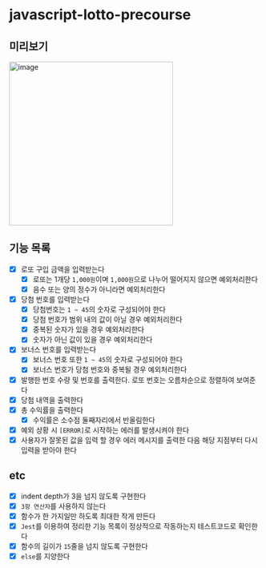 # javascript-lotto-precourse

## 미리보기

<img width="327" alt="image" src="https://github.com/user-attachments/assets/53f9b8cf-80cb-4ef1-accd-35dac1a205c0">

## 기능 목록

- [x] 로또 구입 금액을 입력받는다
  - [x] 로또는 1개당 `1,000원`이며 `1,000원`으로 나누어 떨어지지 않으면 예외처리한다
  - [x] 음수 또는 양의 정수가 아니라면 예외처리한다
- [x] 당첨 번호를 입력받는다
  - [x] 당첨번호는 `1 ~ 45`의 숫자로 구성되어야 한다
  - [x] 당첨 번호가 범위 내의 값이 아닐 경우 예외처리한다
  - [x] 중복된 숫자가 있을 경우 예외처리한다
  - [x] 숫자가 아닌 값이 있을 경우 예외처리한다
- [x] 보너스 번호를 입력받는다
  - [x] 보너스 번호 또한 `1 ~ 45`의 숫자로 구성되어야 한다
  - [x] 보너스 번호가 당첨 번호와 중복될 경우 예외처리한다
- [x] 발행한 번호 수량 및 번호를 출력한다. 로또 번호는 오름차순으로 정렬하여 보여준다
- [x] 당첨 내역을 출력한다
- [x] 총 수익률을 출력한다
  - [x] 수익률은 소수점 둘째자리에서 반올림한다
- [x] 예외 상황 시 `[ERROR]`로 시작하는 에러를 발생시켜야 한다
- [x] 사용자가 잘못된 값을 입력 할 경우 에러 메시지를 출력한 다음 해당 지점부터 다시 입력을 받아야 한다

## etc

- [x] indent depth가 3을 넘지 않도록 구현한다
- [x] `3항 연산자`를 사용하지 않는다
- [x] 함수가 한 가지일만 하도록 최대한 작게 만든다
- [x] `Jest`를 이용하여 정리한 기능 목록이 정상적으로 작동하는지 테스트코드로 확인한다
- [x] 함수의 길이가 `15`줄을 넘지 않도록 구현한다
- [x] `else`를 지양한다
